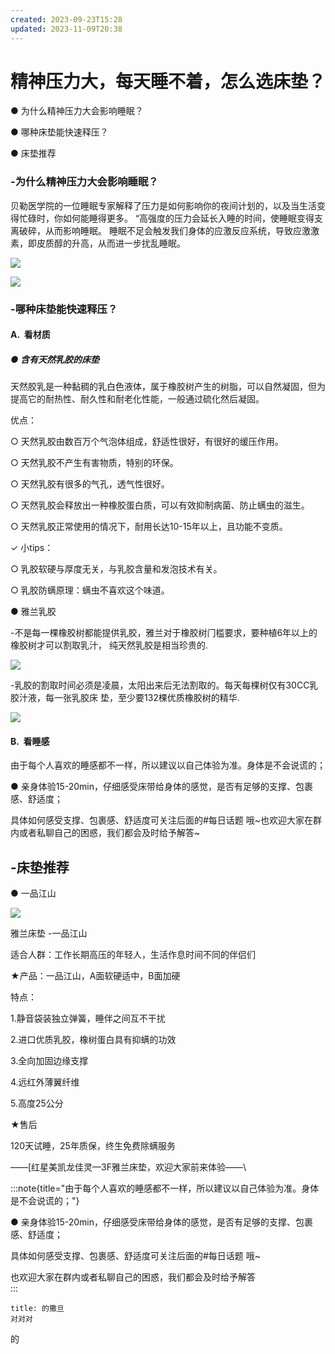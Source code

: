 ```yaml
---  
created: 2023-09-23T15:28  
updated: 2023-11-09T20:38  
---  
```

  
# 精神压力大，每天睡不着，怎么选床垫？  
  
● 为什么精神压力大会影响睡眠？  
  
● 哪种床垫能快速释压？  
  
● 床垫推荐  
  
### -为什么精神压力大会影响睡眠？  
  
贝勒医学院的一位睡眠专家解释了压力是如何影响你的夜间计划的，以及当生活变得忙碌时，你如何能睡得更多。 “高强度的压力会延长入睡的时间，使睡眠变得支离破碎，从而影响睡眠。 睡眠不足会触发我们身体的应激反应系统，导致应激激素，即皮质醇的升高，从而进一步扰乱睡眠。  
  
![](https://wdcdn.qpic.cn/MTY4ODg1NjU3ODM3MTAyNw_755207_uxAGwqGr3chVpeQy_1694347564?w=1024&h=637&type=image/jpeg)  
  
![](https://wdcdn.qpic.cn/MTY4ODg1NjU3ODM3MTAyNw_603035_jD_HNlqA6uMkbl6h_1694347281?w=993&h=1024&type=image/jpeg)  
  
### -哪种床垫能快速释压？  
  
#### A.  看材质  
  
##### ● 含有天然乳胶的床垫  
  
天然胶乳是一种黏稠的乳白色液体，属于橡胶树产生的树脂，可以自然凝固，但为提高它的耐热性、耐久性和耐老化性能，一般通过硫化然后凝固。  
  
优点：  
  
○ 天然乳胶由数百万个气泡体组成，舒适性很好，有很好的缓压作用。  
  
○ 天然乳胶不产生有害物质，特别的环保。  
  
○ 天然乳胶有很多的气孔，透气性很好。  
  
○ 天然乳胶会释放出一种橡胶蛋白质，可以有效抑制病菌、防止螨虫的滋生。  
  
○ 天然乳胶正常使用的情况下，耐用长达10-15年以上，且功能不变质。  
  
✓ 小tips：  
  
○ 乳胶软硬与厚度无关，与乳胶含量和发泡技术有关。  
  
○ 乳胶防螨原理：螨虫不喜欢这个味道。  
  
● 雅兰乳胶  
  
-不是每⼀棵橡胶树都能提供乳胶，雅兰对于橡胶树⻔槛要求，要种植6年以上的橡胶树才可以割取乳汁， 纯天然乳胶是相当珍贵的.  
  
![](https://wdcdn.qpic.cn/MTY4ODg1NjU3ODM3MTAyNw_953826_hLjWCVzSm2_2Rko-_1694349361?w=1458&h=749&type=image/png)  
  
-乳胶的割取时间必须是凌晨，太阳出来后⽆法割取的。每天每棵树仅有30CC乳胶汁液，每⼀张乳胶床 垫，⾄少要132棵优质橡胶树的精华.  
  
![](https://wdcdn.qpic.cn/MTY4ODg1NjU3ODM3MTAyNw_631066_jyrUc3mdpJKpVpVV_1694349407?w=1499&h=662&type=image/png)  
  
#### B.  看睡感  
  
由于每个人喜欢的睡感都不一样，所以建议以自己体验为准。身体是不会说谎的；  
  
● 亲身体验15-20min，仔细感受床带给身体的感觉，是否有足够的支撑、包裹感、舒适度；  
  
具体如何感受支撑、包裹感、舒适度可关注后面的#每日话题 哦~也欢迎大家在群内或者私聊自己的困惑，我们都会及时给予解答~  
  
## -床垫推荐  
  
● 一品江山  
  
![](https://wdcdn.qpic.cn/MTY4ODg1NjU3ODM3MTAyNw_264316_cWHHNxYlmX3fOpVk_1694350603?w=875&h=664&type=image/jpeg)  
  
雅兰床垫 -一品江山  
  
适合人群：工作长期高压的年轻人，生活作息时间不同的伴侣们  
  
★产品：一品江山，A面软硬适中，B面加硬  
  
特点：  
  
1.静音袋装独立弹簧，睡伴之间互不干扰  
  
2.进口优质乳胶，橡树蛋白具有抑螨的功效  
  
3.全向加固边缘支撑  
  
4.远红外薄翼纤维  
  
5.高度25公分  
  
★售后  
  
120天试睡，25年质保，终生免费除螨服务  
  
——[红星美凯龙佳灵—3F雅兰床垫，欢迎大家前来体验——\  
  
  
:::note{title="由于每个人喜欢的睡感都不一样，所以建议以自己体验为准。身体是不会说谎的；"}  
  
● 亲身体验15-20min，仔细感受床带给身体的感觉，是否有足够的支撑、包裹感、舒适度；  
  
具体如何感受支撑、包裹感、舒适度可关注后面的#每日话题 哦~  
  
也欢迎大家在群内或者私聊自己的困惑，我们都会及时给予解答  
:::  
  
  
```ad-note    
title: 的撒旦  
对对对  
```  
  
  
的